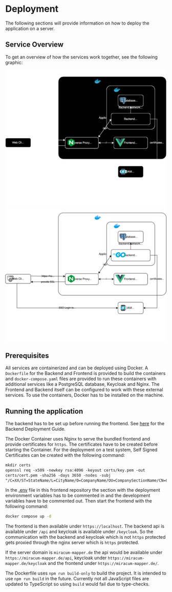 # Deployment

The following sections will provide information on how to deploy the application on a server.


## Service Overview

To get an overview of how the services work together, see the following graphic:

![Deployment Overview](/docs/images/ArchitectureDeployment-dark.svg#gh-dark-mode-only)
![Deployment Overview](/docs/images/ArchitectureDeployment-light.svg#gh-light-mode-only)


## Prerequisites

All services are containerized and can be deployed using Docker. A `Dockerfile` for the Backend and Frontend is provided to build the containers and `docker-compose.yaml` files are provided to run these containers with additional services like a PostgreSQL database, Keycloak and Nginx. The Frontend and Backend itself can be configured to work with these external services. To use the containers, Docker has to be installed on the machine.


## Running the application

The backend has to be set up before running the frontend. See [here](https://github.com/miracum/MIRACUM-Mapper-2.0-backend/blob/master/docs/setup/deployment.md) for the Backend Deployment Guide.

The Docker Container uses Nginx to serve the bundled frontend and provide certificates for `https`. The certificates have to be created before starting the Container. For the deployment on a test system, Self Signed Certificates can be created with the following command:
```
mkdir certs
openssl req -x509 -newkey rsa:4096 -keyout certs/key.pem -out certs/cert.pem -sha256 -days 3650 -nodes -subj "/C=XX/ST=StateName/L=CityName/O=CompanyName/OU=CompanySectionName/CN=CommonNameOrHostname"
```

In the [.env](/.env) file in this frontend repository the section with the deployment environment variables has to be commented in and the development variables have to be commented out. Then start the frontend with the following command:
```bash
docker compose up -d
```

The frontend is then available under `https://localhost`. The backend api is available under `/api` and keycloak is available under `/keycloak`. So the communication with the backend and keycloak which is not `https` protected gets proxied through the nginx server which is `https` protected.

If the server domain is `miracum-mapper.de` the api would be available under `https://miracum-mapper.de/api`, keycloak under `https://miracum-mapper.de/keycloak` and the frontend under `https://miracum-mapper.de/`.

The Dockerfile uses `npm run build-only` to build the project. It is intended to use `npm run build` in the future. Currently not all JavaScript files are updated to TypeScript so using `build` would fail due to type-checks.

